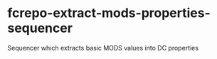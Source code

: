 fcrepo-extract-mods-properties-sequencer
========================================

Sequencer which extracts basic MODS values into DC properties
